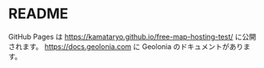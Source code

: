 # README

GitHub Pages は https://kamataryo.github.io/free-map-hosting-test/ に公開されます。
https://docs.geolonia.com に Geolonia のドキュメントがあります。
